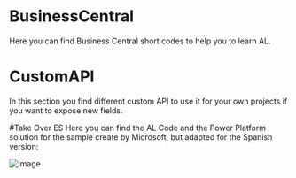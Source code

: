 # BusinessCentral
Here you can find Business Central short codes to help you to learn AL.

# CustomAPI
In this section you find different custom API to use it for your own projects if you want to expose new fields.

#Take Over ES
Here you can find the AL Code and the Power Platform solution for the sample create by Microsoft, but adapted for the Spanish version:

![image](https://github.com/RCORELLA/BusinessCentral/assets/23438653/3544fbcb-7c9f-4272-95c1-1e38afd0f283)

